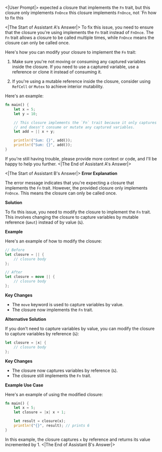 <|User Prompt|>
expected a closure that implements the `Fn` trait, but this closure only implements `FnOnce`
this closure implements `FnOnce`, not `Fn how to fix this

<|The Start of Assistant A's Answer|>
To fix this issue, you need to ensure that the closure you're using implements the `Fn` trait instead of `FnOnce`. The `Fn` trait allows a closure to be called multiple times, while `FnOnce` means the closure can only be called once.

Here's how you can modify your closure to implement the `Fn` trait:

1. Make sure you're not moving or consuming any captured variables inside the closure. If you need to use a captured variable, use a reference or clone it instead of consuming it.

2. If you're using a mutable reference inside the closure, consider using `RefCell` or `Mutex` to achieve interior mutability.

Here's an example:

```rust
fn main() {
    let x = 5;
    let y = 10;

    // This closure implements the `Fn` trait because it only captures references
    // and doesn't consume or mutate any captured variables.
    let add = || x + y;

    println!("Sum: {}", add());
    println!("Sum: {}", add());
}
```

If you're still having trouble, please provide more context or code, and I'll be happy to help you further.
<|The End of Assistant A's Answer|>

<|The Start of Assistant B's Answer|>
**Error Explanation**

The error message indicates that you're expecting a closure that implements the `Fn` trait. However, the provided closure only implements `FnOnce`. This means the closure can only be called once.

**Solution**

To fix this issue, you need to modify the closure to implement the `Fn` trait. This involves changing the closure to capture variables by mutable reference (`&mut`) instead of by value (`&`).

**Example**

Here's an example of how to modify the closure:

```rust
// Before
let closure = || {
    // closure body
};

// After
let closure = move || {
    // closure body
};
```

**Key Changes**

- The `move` keyword is used to capture variables by value.
- The closure now implements the `Fn` trait.

**Alternative Solution**

If you don't need to capture variables by value, you can modify the closure to capture variables by reference (`&`):

```rust
let closure = |x| {
    // closure body
};
```

**Key Changes**

- The closure now captures variables by reference (`&`).
- The closure still implements the `Fn` trait.

**Example Use Case**

Here's an example of using the modified closure:

```rust
fn main() {
    let x = 5;
    let closure = |x| x + 1;

    let result = closure(x);
    println!("{}", result); // prints 6
}
```

In this example, the closure captures `x` by reference and returns its value incremented by 1.
<|The End of Assistant B's Answer|>